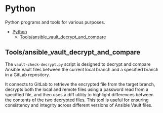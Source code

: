 # Python

Python programs and tools for various purposes.

- [Python](#python)
  - [Tools/ansible\_vault\_decrypt\_and\_compare](#toolsansible_vault_decrypt_and_compare)

## Tools/ansible_vault_decrypt_and_compare

The `vault-check-decrypt.py` script is designed to decrypt and compare Ansible Vault files between the current local branch and a specified branch in a GitLab repository.

It connects to GitLab to retrieve the encrypted file from the target branch, decrypts both the local and remote files using a password read from a specified file, and then uses a diff utility to highlight differences between the contents of the two decrypted files.
This tool is useful for ensuring consistency and integrity across different versions of Ansible Vault files.
